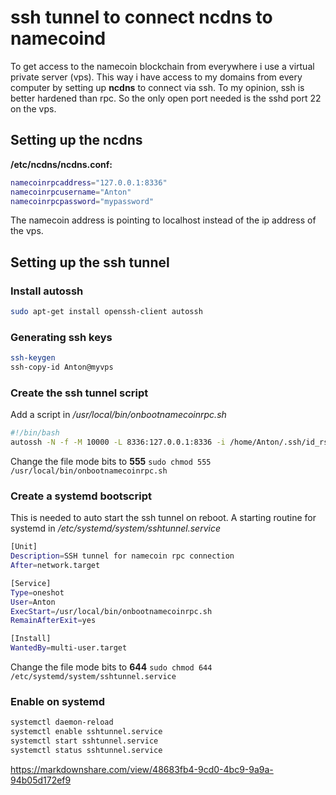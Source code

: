 # ssh tunnel to connect ncdns to namecoind

To get access to the namecoin blockchain from everywhere i use a virtual private server (vps). This way i have access to my domains from every computer by setting up **ncdns** to connect via ssh. To my opinion, ssh is better hardened than rpc. So the only open port needed is the sshd port 22 on the vps.

## Setting up the ncdns

**/etc/ncdns/ncdns.conf:**

```bash
namecoinrpcaddress="127.0.0.1:8336"
namecoinrpcusername="Anton"
namecoinrpcpassword="mypassword"
```
The namecoin address is pointing to localhost instead of the ip address of the vps.

## Setting up the ssh tunnel

### Install autossh
```bash
sudo apt-get install openssh-client autossh
```

### Generating ssh keys

```bash
ssh-keygen
ssh-copy-id Anton@myvps
```

### Create the ssh tunnel script

Add a script in */usr/local/bin/onbootnamecoinrpc.sh*

```bash
#!/bin/bash
autossh -N -f -M 10000 -L 8336:127.0.0.1:8336 -i /home/Anton/.ssh/id_rsa -o ServerAliveInterval=60 -o ExitOnForwardFailure=yes -o StrictHostKeyChecking=no Anton@myvps -p 22 &
```

Change the file mode bits to **555** ```sudo chmod 555 /usr/local/bin/onbootnamecoinrpc.sh```

### Create a systemd bootscript

This is needed to auto start the ssh tunnel on reboot.
A starting routine for systemd in */etc/systemd/system/sshtunnel.service* 

```bash
[Unit]
Description=SSH tunnel for namecoin rpc connection
After=network.target

[Service]
Type=oneshot
User=Anton
ExecStart=/usr/local/bin/onbootnamecoinrpc.sh
RemainAfterExit=yes

[Install]
WantedBy=multi-user.target
```

Change the file mode bits to **644** ```sudo chmod 644 /etc/systemd/system/sshtunnel.service```

### Enable on systemd

```bash
systemctl daemon-reload
systemctl enable sshtunnel.service
systemctl start sshtunnel.service
systemctl status sshtunnel.service
```

https://markdownshare.com/view/48683fb4-9cd0-4bc9-9a9a-94b05d172ef9